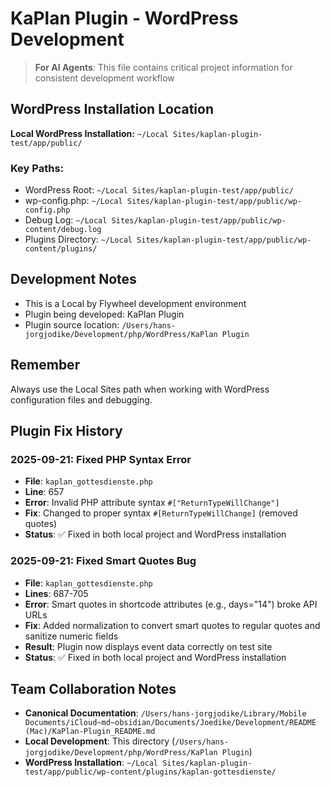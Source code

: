 # KaPlan Plugin - WordPress Development

> **For AI Agents**: This file contains critical project information for consistent development workflow

## WordPress Installation Location
**Local WordPress Installation:** `~/Local Sites/kaplan-plugin-test/app/public/`

### Key Paths:
- WordPress Root: `~/Local Sites/kaplan-plugin-test/app/public/`
- wp-config.php: `~/Local Sites/kaplan-plugin-test/app/public/wp-config.php`
- Debug Log: `~/Local Sites/kaplan-plugin-test/app/public/wp-content/debug.log`
- Plugins Directory: `~/Local Sites/kaplan-plugin-test/app/public/wp-content/plugins/`

## Development Notes
- This is a Local by Flywheel development environment
- Plugin being developed: KaPlan Plugin
- Plugin source location: `/Users/hans-jorgjodike/Development/php/WordPress/KaPlan Plugin`

## Remember
Always use the Local Sites path when working with WordPress configuration files and debugging.

## Plugin Fix History
### 2025-09-21: Fixed PHP Syntax Error
- **File**: `kaplan_gottesdienste.php`
- **Line**: 657
- **Error**: Invalid PHP attribute syntax `#["ReturnTypeWillChange"]`
- **Fix**: Changed to proper syntax `#[ReturnTypeWillChange]` (removed quotes)
- **Status**: ✅ Fixed in both local project and WordPress installation

### 2025-09-21: Fixed Smart Quotes Bug
- **File**: `kaplan_gottesdienste.php`
- **Lines**: 687-705
- **Error**: Smart quotes in shortcode attributes (e.g., days="14") broke API URLs
- **Fix**: Added normalization to convert smart quotes to regular quotes and sanitize numeric fields
- **Result**: Plugin now displays event data correctly on test site
- **Status**: ✅ Fixed in both local project and WordPress installation

## Team Collaboration Notes
- **Canonical Documentation**: `/Users/hans-jorgjodike/Library/Mobile Documents/iCloud~md~obsidian/Documents/Joedike/Development/README (Mac)/KaPlan-Plugin_README.md`
- **Local Development**: This directory (`/Users/hans-jorgjodike/Development/php/WordPress/KaPlan Plugin`)
- **WordPress Installation**: `~/Local Sites/kaplan-plugin-test/app/public/wp-content/plugins/kaplan-gottesdienste/`
